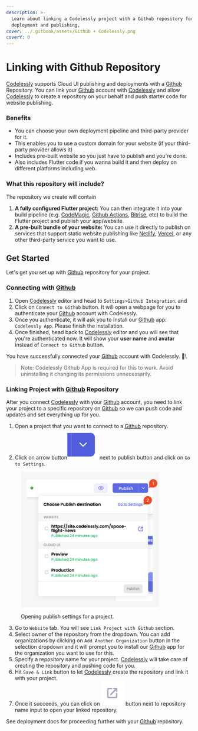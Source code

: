 ```yaml
---
description: >-
  Learn about linking a Codelessly project with a Github repository for custom
  deployment and publishing.
cover: ../.gitbook/assets/Github + Codelessly.png
coverY: 0
---
```


# Linking with Github Repository

[Codelessly](https://codelessly.com/) supports Cloud UI publishing and deployments with a [Github](https://github.com/) Repository. You can link your [Github](https://github.com/) account with [Codelessly](https://codelessly.com/) and allow [Codelessly](https://codelessly.com/) to create a repository on your behalf and push starter code for website publishing.

### Benefits

* You can choose your own deployment pipeline and third-party provider for it.
* This enables you to use a custom domain for your website (if your third-party provider allows it)
* Includes pre-built website so you just have to publish and you're done.
* Also includes Flutter code if you wanna build it and then deploy on different platforms including web.

### What this repository will include?

The repository we create will contain&#x20;

1. **A fully configured Flutter project:**  You can then integrate it into your build pipeline (e.g. [CodeMagic](https://codemagic.io/), [Github Actions](https://github.com/features/actions), [Bitrise](https://bitrise.io/), etc) to build the Flutter project and publish your app/website.&#x20;
2. **A pre-built bundle of your website:** You can use it directly to publish on services that support static website publishing like [Netlify](https://netlify.com), [Vercel](https://vercel.com/), or any other third-party service you want to use.

## Get Started

Let's get you set up with [Github](https://github.com/) repository for your project.

### Connecting with [Github](https://github.com/)

1. Open [Codelessly](https://codelessly.com/) editor and head to `Settings>Github Integration`. and
2. Click on `Connect to Github` button. It will open a webpage for you to authenticate your [Github](https://github.com/) account with Codelessly.
3. Once you authenticate, it will ask you to Install our [Github](https://github.com/) app: `Codelessly App`. Please finish the installation.
4. Once finished, head back to [Codelessly](https://codelessly.com/) editor and you will see that you're authenticated now. It will show your **user name** and **avatar** instead of `Connect to Github` button.

You have successfully connected your [Github](https://github.com/) account with Codelessly. 🎉\


> Note: Codelessly Github App is required for this to work. Avoid uninstalling it changing its permissions unnecessarily.

### Linking Project with [Github](https://github.com/) Repository

After you connect [Codelessly](https://codelessly.com/) with your [Github](https://github.com/) account, you need to link your project to a specific repository on [Github](https://github.com/) so we can push code and updates and set everything up for you.

1. Open a project that you want to connect to a [Github](https://github.com/) repository.
2. Click on arrow button<img src="../.gitbook/assets/image (1).png" alt="" data-size="line"> next to publish button and click on `Go to Settings`.

<figure><img src="../.gitbook/assets/image.png" alt="" width="375"><figcaption><p>Opening publish settings for a project.</p></figcaption></figure>

3. Go to `Website` tab. You will see `Link Project with Github` section.
4. Select owner of the repository from the dropdown. You can add organizations by clicking on `Add Another Organization` button in the selection dropdown and it will prompt you to install our [Github](https://github.com) app for the organization you want to use for this.
5. Specify a repository name for your project. [Codelessly](https://codelessly.com/) will take care of creating the repository and pushing code for you.
6. Hit `Save & Link` button to let [Codelessly](https://codelessly.com/) create the repository and link it with your project.
7. Once it succeeds, you can click on <img src="../.gitbook/assets/image (2).png" alt="" data-size="line"> button next to repository name input to open your linked repository.

See deployment docs for proceeding further with your [Github](https://github.com/) repository.
